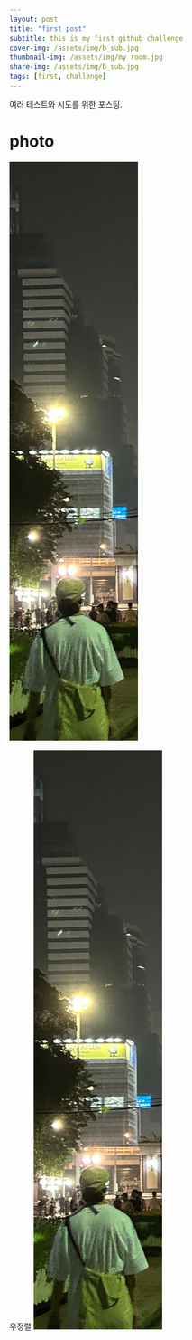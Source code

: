 ```yaml
---
layout: post
title: "first post"
subtitle: this is my first github challenge
cover-img: /assets/img/b_sub.jpg
thumbnail-img: /assets/img/my room.jpg
share-img: /assets/img/b_sub.jpg
tags: [first, challenge]
---
```


여러 테스트와 시도를 위한 포스팅.

# photo
![long](/assets/img/b_walk.jpg)

우정렬
![long](/assets/img/b_walk.jpg)
